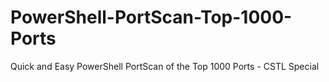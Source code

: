 # PowerShell-PortScan-Top-1000-Ports
Quick and Easy PowerShell PortScan of the Top 1000 Ports - CSTL Special
